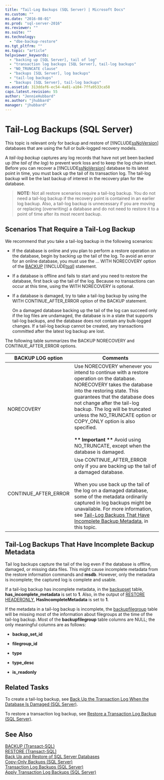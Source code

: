 ```yaml
---
title: "Tail-Log Backups (SQL Server) | Microsoft Docs"
ms.custom: ""
ms.date: "2016-08-01"
ms.prod: "sql-server-2016"
ms.reviewer: ""
ms.suite: ""
ms.technology: 
  - "dbe-backup-restore"
ms.tgt_pltfrm: ""
ms.topic: "article"
helpviewer_keywords: 
  - "backing up [SQL Server], tail of log"
  - "transaction log backups [SQL Server], tail-log backups"
  - "NO_TRUNCATE clause"
  - "backups [SQL Server], log backups"
  - "tail-log backups"
  - "backups [SQL Server], tail-log backups"
ms.assetid: 313ddaf6-ec54-4a81-a104-7ffa9533ca58
caps.latest.revision: 55
author: "JennieHubbard"
ms.author: "jhubbard"
manager: "jhubbard"
---
```

# Tail-Log Backups (SQL Server)
  This topic is relevant only for backup and restore of [!INCLUDE[ssNoVersion](../../includes/ssnoversion-md.md)] databases that are using the full or bulk-logged recovery models.  
  
 A *tail-log backup* captures any log records that have not yet been backed up (the *tail of the log*) to prevent work loss and to keep the log chain intact. Before you can recover a [!INCLUDE[ssNoVersion](../../includes/ssnoversion-md.md)] database to its latest point in time, you must back up the tail of its transaction log. The tail-log backup will be the last backup of interest in the recovery plan for the database.  
  
> **NOTE:** Not all restore scenarios require a tail-log backup. You do not need a tail-log backup if the recovery point is contained in an earlier log backup. Also, a tail-log backup is unnecessary if you are moving or replacing (overwriting) a database and do not need to restore it to a point of time after its most recent backup.  
  
   ##  <a name="TailLogScenarios"></a> Scenarios That Require a Tail-Log Backup  
 We recommend that you take a tail-log backup in the following scenarios:  
  
-   If the database is online and you plan to perform a restore operation on the database, begin by backing up the tail of the log. To avoid an error for an online database, you must use the … WITH NORECOVERY option of the [BACKUP](../../t-sql/statements/backup-transact-sql.md) [!INCLUDE[tsql](../../includes/tsql-md.md)] statement.  
  
-   If a database is offline and fails to start and you need to restore the database, first back up the tail of the log. Because no transactions can occur at this time, using the WITH NORECOVERY is optional.  
  
-   If a database is damaged, try to take a tail-log backup by using the WITH CONTINUE_AFTER_ERROR option of the BACKUP statement.  
  
     On a damaged database backing up the tail of the log can succeed only if the log files are undamaged, the database is in a state that supports tail-log backups, and the database does not contain any bulk-logged changes. If a tail-log backup cannot be created, any transactions committed after the latest log backup are lost.  
  
 The following table summarizes the BACKUP NORECOVERY and CONTINUE_AFTER_ERROR options.  
  
|BACKUP LOG option|Comments|  
|-----------------------|--------------|  
|NORECOVERY|Use NORECOVERY whenever you intend to continue with a restore operation on the database. NORECOVERY takes the database into the restoring state. This guarantees that the database does not change after the tail-log backup. The log will be truncated unless the NO_TRUNCATE option or COPY_ONLY option is also specified.<br /><br /> **\*\* Important \*\*** Avoid using NO_TRUNCATE, except when the database is damaged.|  
|CONTINUE_AFTER_ERROR|Use CONTINUE_AFTER_ERROR only if you are backing up the tail of a damaged database.<br /><br /> When you use back up the tail of the log on a damaged database, some of the metadata ordinarily captured in log backups might be unavailable. For more information, see [Tail-Log Backups That Have Incomplete Backup Metadata](#IncompleteMetadata), in this topic.|  
  
##  <a name="IncompleteMetadata"></a> Tail-Log Backups That Have Incomplete Backup Metadata  
 Tail log backups capture the tail of the log even if the database is offline, damaged, or missing data files. This might cause incomplete metadata from the restore information commands and **msdb**. However, only the metadata is incomplete; the captured log is complete and usable.  
  
 If a tail-log backup has incomplete metadata, in the [backupset](../../relational-databases/system-tables/backupset-transact-sql.md) table, **has_incomplete_metadata** is set to **1**. Also, in the output of [RESTORE HEADERONLY](../../t-sql/statements/restore-statements-headeronly-transact-sql.md), **HasIncompleteMetadata** is set to **1**.  
  
 If the metadata in a tail-log backup is incomplete, the [backupfilegroup](../../relational-databases/system-tables/backupfilegroup-transact-sql.md) table will be missing most of the information about filegroups at the time of the tail-log backup. Most of the **backupfilegroup** table columns are NULL; the only meaningful columns are as follows:  
  
-   **backup_set_id**  
  
-   **filegroup_id**  
  
-   **type**  
  
-   **type_desc**  
  
-   **is_readonly**  
  
##  <a name="RelatedTasks"></a> Related Tasks  
 To create a tail-log backup, see [Back Up the Transaction Log When the Database Is Damaged &#40;SQL Server&#41;](../../relational-databases/backup-restore/back-up-the-transaction-log-when-the-database-is-damaged-sql-server.md).  
  
 To restore a transaction log backup, see [Restore a Transaction Log Backup &#40;SQL Server&#41;](../../relational-databases/backup-restore/restore-a-transaction-log-backup-sql-server.md).  
    
## See Also  
 [BACKUP &#40;Transact-SQL&#41;](../../t-sql/statements/backup-transact-sql.md)   
 [RESTORE &#40;Transact-SQL&#41;](../../t-sql/statements/restore-statements-transact-sql.md)   
 [Back Up and Restore of SQL Server Databases](../../relational-databases/backup-restore/back-up-and-restore-of-sql-server-databases.md)   
 [Copy-Only Backups &#40;SQL Server&#41;](../../relational-databases/backup-restore/copy-only-backups-sql-server.md)   
 [Transaction Log Backups &#40;SQL Server&#41;](../../relational-databases/backup-restore/transaction-log-backups-sql-server.md)   
 [Apply Transaction Log Backups &#40;SQL Server&#41;](../../relational-databases/backup-restore/apply-transaction-log-backups-sql-server.md)  
  
  